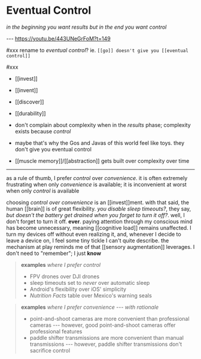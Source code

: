 # Eventual Control

_in the beginning you want results but in the end you want control_

--- <https://youtu.be/443UNeGrFoM?t=149>

#xxx rename to _eventual control_? ie. `[[go]] doesn't give you [[eventual control]]`

#xxx

- [[invest]]
- [[invent]]
- [[discover]]
- [[durability]]

- don't complain about complexity when in the _results_ phase; complexity exists because _control_
- maybe that's why the Gos and Javas of this world feel like toys. they don't give you eventual control
- [[muscle memory]]/[[abstraction]] gets built over complexity over time

---

as a rule of thumb, I prefer _control_ over _convenience_. it is often extremely frustrating when only _convenience_ is available; it is inconvenient at worst when only _control_ is available

choosing _control over convenience_ is an [[invest]]ment. with that said, the human [[brain]] is of great flexibility. _you disable sleep timeouts?_, they say, _but doesn't the battery get drained when you forget to turn it off?_. well, I don't forget to turn it off. **ever**. paying attention through my conscious mind has become unnecessary, meaning [[cognitive load]] remains unaffected. I turn my devices off without even realizing it, and, whenever I decide to leave a device on, I feel some tiny tickle I can't quite describe. the mechanism at play reminds me of that [[sensory augmentation]] leverages. I don't need to "remember"; I just **know**

> **examples** _where I prefer control_
>
> - FPV drones over DJI drones
> - sleep timeouts set to _never_ over automatic sleep
> - Android's flexibility over iOS' simplicity
> - _Nutrition Facts_ table over Mexico's warning seals

> **examples** _where I prefer convenience --- with rationale_
>
> - point-and-shoot cameras are more convenient than professional cameras --- however, good point-and-shoot cameras offer professional features
> - paddle shifter transmissions are more convenient than manual transmissions --- however, paddle shifter transmissions don't sacrifice control

